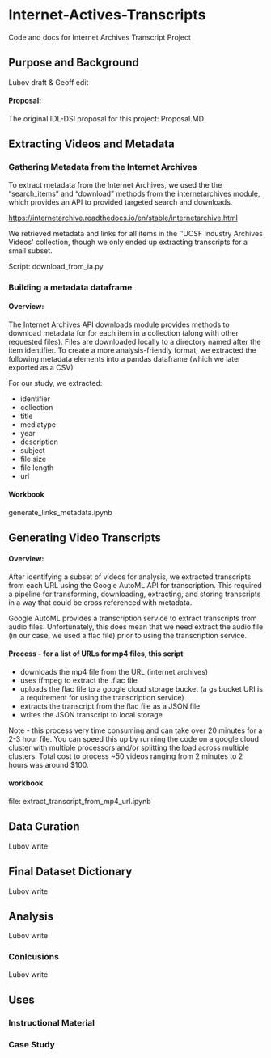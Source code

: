 # Internet-Actives-Transcripts

Code and docs for Internet Archives Transcript Project

## Purpose and Background

Lubov draft & Geoff edit

#### Proposal:
The original IDL-DSI proposal for this project: Proposal.MD

## Extracting Videos and Metadata

### Gathering Metadata from the Internet Archives

To extract metadata from the Internet Archives, we used the the “search_items” and “download” methods from the internetarchives module, which provides an API to provided targeted search and downloads. 

https://internetarchive.readthedocs.io/en/stable/internetarchive.html

We retrieved metadata and links for all items in the ‘'UCSF Industry Archives Videos' collection, though we only ended up extracting transcripts for a small subset.

Script: download_from_ia.py

### Building a metadata dataframe

#### Overview:
The Internet Archives API downloads module provides methods to download metadata for for each item in a collection (along with other requested files). Files are downloaded locally to a directory named after the item identifier. To create a more analysis-friendly format, we extracted the following metadata elements into a pandas dataframe (which we later exported as a CSV)

For our study, we extracted:
* identifier    
* collection   
* title    
* mediatype    
* year    
* description    
* subject 
* file size
* file length
* url

 #### Workbook
 generate_links_metadata.ipynb

## Generating Video Transcripts

#### Overview: 

After identifying a subset of videos for analysis, we extracted transcripts from each URL using the Google AutoML API for transcription. This required a pipeline for transforming, downloading, extracting, and storing transcripts in a way that could be cross referenced with metadata. 

Google AutoML provides a transcription service to extract transcripts from audio files. Unfortunately, this does mean that we need  extract the audio file (in our case, we used a flac file) prior to using the transcription service. 

#### Process - for a list of URLs for mp4 files, this script 

* downloads the mp4 file from the URL (internet archives)
* uses ffmpeg to extract the .flac file 
* uploads the flac file to a google cloud storage bucket (a gs bucket URI is a requirement for using the transcription service)
* extracts the transcript from the flac file as a JSON file
* writes the JSON transcript to local storage

Note - this process very time consuming and can take over 20 minutes for a 2-3 hour file. You can speed this up by running the code on a google cloud cluster with multiple processors and/or splitting the load across multiple clusters. Total cost to process ~50 videos ranging from 2 minutes to 2 hours was around $100. 

#### workbook
file: extract_transcript_from_mp4_url.ipynb


## Data Curation

Lubov write

## Final Dataset Dictionary

Lubov write

## Analysis

Lubov write

### Conlcusions

Lubov write

## Uses

### Instructional Material

### Case Study
